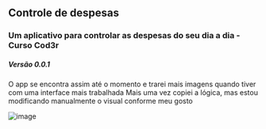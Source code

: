 ## Controle de despesas

### Um aplicativo para controlar as despesas do seu dia a dia - Curso Cod3r 

##### Versão 0.0.1
O app se encontra assim até o momento e trarei mais imagens quando tiver com uma interface mais trabalhada
Mais uma vez copiei a lógica, mas estou modificando manualmente o visual conforme meu gosto 

![image](https://user-images.githubusercontent.com/73318684/148659638-64d67001-c549-47aa-aa53-29b30edccb72.png)


